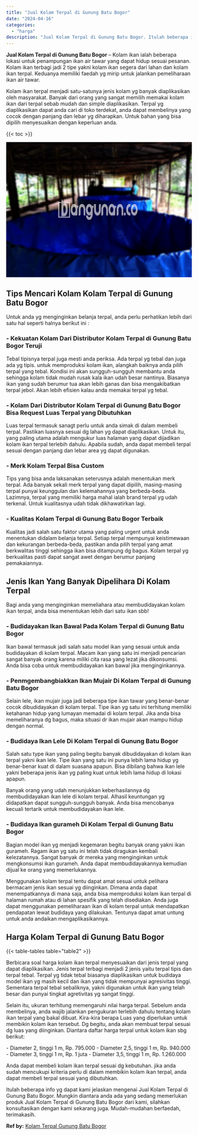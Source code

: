 ```yaml
---
title: "Jual Kolam Terpal di Gunung Batu Bogor"
date: "2024-04-16"
categories: 
  - "harga"
description: "Jual Kolam Terpal di Gunung Batu Bogor. Itulah beberapa info yg dapat kami jelaskan mengenai Jual Kolam Terpal di Gunung Batu Bogor. Mungkin diantara anda ad..."
---
```


**Jual Kolam Terpal di Gunung Batu Bogor** – Kolam ikan ialah beberapa lokasi untuk penampungan ikan air tawar yang dapat hidup sesuai pesanan. Kolam ikan terbagi jadi 2 tipe yakni kolam ikan segera dari lahan dan kolam ikan terpal. Keduanya memiliki faedah yg mirip untuk jalankan pemeliharaan ikan air tawar.

Kolam ikan terpal menjadi satu-satunya jenis kolam yg banyak diaplikasikan oleh masyarakat. Banyak dari orang yang sangat memilih memakai kolam ikan dari terpal sebab mudah dan simple diaplikasikan. Terpal yg diaplikasikan dapat anda cari di toko terdekat, anda dapat membelinya yang cocok dengan panjang dan lebar yg diharapkan. Untuk bahan yang bisa dipilih menyesuaikan dengan keperluan anda.

{{< toc >}}

![Jual Kolam Terpal di Gunung Batu Bogor](/images/jual-kolam-terpal-62.png)

## Tips Mencari Kolam Kolam Terpal di Gunung Batu Bogor

Untuk anda yg menginginkan belanja terpal, anda perlu perhatikan lebih dari satu hal seperti halnya berikut ini :

### \- Kekuatan Kolam Dari Distributor Kolam Terpal di Gunung Batu Bogor Teruji

Tebal tipisnya terpal juga mesti anda periksa. Ada terpal yg tebal dan juga ada yg tipis. untuk memproduksi kolam ikan, alangkah baiknya anda pilih terpal yang tebal. Kondisi ini akan sungguh-sungguh membantu anda sehingga kolam tidak mudah rusak kala ikan udah besar nantinya. Biasanya ikan yang sudah berumur tua akan lebih ganas dan bisa mengakibatkan terpal jebol. Akan lebih efisien kalau anda memakai terpal yg tebal.

### \- Kolam Dari Distributor Kolam Terpal di Gunung Batu Bogor Bisa Request Luas Terpal yang Dibutuhkan

Luas terpal termasuk sanagt perlu untuk anda simak di dalam membeli terpal. Pastikan luasnya sesuai dg lahan yg dapat diaplikasikan. Untuk itu, yang paling utama adalah mengukur luas halaman yang dapat dijadikan kolam ikan terpal terlebih dahulu. Apabila sudah, anda dapat membeli terpal sesuai dengan panjang dan lebar area yg dapat digunakan.

### \- Merk Kolam Terpal Bisa Custom

Tips yang bisa anda laksanakan seterusnya adalah menentukan merk terpal. Ada banyak sekali merk terpal yang dapat dipilih, masing-masing terpal punyai keunggulan dan kelemahannya yang berbeda-beda. Lazimnya, terpal yang memiliki harga mahal ialah brand terpal yg udah terkenal. Untuk kualitasnya udah tidak dikhawatirkan lagi.

### \- Kualitas Kolam Terpal di Gunung Batu Bogor Terbaik

Kualitas jadi salah satu faktor utama yang paling urgent untuk anda menentukan didalam belanja terpal. Setiap terpal mempunyai keistimewaan dan kekurangan berbeda-beda, pastikan anda pilih terpal yang amat berkwalitas tinggi sehingga ikan bisa ditampung dg bagus. Kolam terpal yg berkualitas pasti dapat sangat awet dengan berumur panjang pemakaiannya.

## Jenis Ikan Yang Banyak Dipelihara Di Kolam Terpal

Bagi anda yang menginginkan memeliahara atau membudidayakan kolam ikan terpal, anda bisa menentukan lebih dari satu ikan sbb!

### \- Budidayakan Ikan Bawal Pada Kolam Terpal di Gunung Batu Bogor

Ikan bawal termasuk jadi salah satu model ikan yang sesuai untuk anda budidayakan di kolam terpal. Macam ikan yang satu ini menjadi pencarian sangat banyak orang karena miliki cita rasa yang lezat jika dikonsumsi. Anda bisa coba untuk membudidayakan kan bawal jika menginginkannya.

### \- Penmgembangbiakkan Ikan Mujair Di Kolam Terpal di Gunung Batu Bogor

Selain lele, ikan mujair juga jadi beberapa tipe ikan tawar yang benar-benar cocok dibudidayakan di kolam terpal. Tipe ikan yg satu ini terhitung memiliki ketahanan hidup yang lumayan memadai di kolam terpal. Jika anda bisa memeliharanya dg bagus, maka situasi dr ikan mujair akan mampu hidup dengan normal.

### \- Budidaya Ikan Lele Di Kolam Terpal di Gunung Batu Bogor

Salah satu type ikan yang paling begitu banyak dibudidayakan di kolam ikan terpal yakni ikan lele. Tipe ikan yang satu ini punya lebih lama hidup yg benar-benar kuat di dalam suasana apapun. Bisa dibilang bahwa ikan lele yakni beberapa jenis ikan yg paling kuat untuk lebih lama hidup di lokasi apapun.

Banyak orang yang udah menunjukkan keberhasilannya dg membudidayakan ikan lele di kolam terpal. Alhasil keuntungan yg didapatkan dapat sungguh-sungguh banyak. Anda bisa mencobanya kecuali tertarik untuk membudidayakan ikan lele.

### \- Budidaya Ikan gurameh Di Kolam Terpal di Gunung Batu Bogor

Bagian model ikan yg menjadi kegemaran begitu banyak orang yakni ikan gurameh. Ragam ikan yg satu ini telah tidak diragukan kembali kelezatannya. Sangat banyak dr mereka yang menginginkan untuk mengkonsumsi ikan gurameh. Anda dapat membudidayakannya kemudian dijual ke orang yang memerlukannya.

Menggunakan kolam terpal tentu dapat amat sesuai untuk pelihara bermacam jenis ikan sesuai yg diinginkan. Dimana anda dapat menempatkannya di mana saja, anda bisa memproduksi kolam ikan terpal di halaman rumah atau di lahan spesifik yang telah disediakan. Anda juga dapat menggunakan pemeliharaan ikan di kolam terpal untuk mendapatkan pendapatan lewat budidaya yang dilakukan. Tentunya dapat amat untung untuk anda andaikan mengaplikasikannya.

## Harga Kolam Terpal di Gunung Batu Bogor

{{< table-tables table="table2" >}}

Berbicara soal harga kolam ikan terpal menyesuaikan dari jenis terpal yang dapat diaplikasikan. Jenis terpal terbagi menjadi 2 jenis yaitu terpal tipis dan terpal tebal. Terpal yg tidak tebal biasanya diaplikasikan untuk budidaya model ikan yg masih kecil dan ikan yang tidak mempunyai agresivitas tinggi. Sementara terpal tebal sebaliknya, yakni digunakan untuk ikan yang telah besar dan punyai tingkat agretivitas yg sangat tinggi.

Selain itu, ukuran terhitung memengaruhi nilai harga terpal. Sebelum anda membelinya, anda wajib jalankan pengukuran terlebih dahulu tentang kolam ikan terpal yang bakal dibuat. Kira-kira berapa Luas yang diperlukan untuk membikin kolam ikan tersebut. Dg begitu, anda akan membuat terpal sesuai dg luas yang diinginkan. Diantara daftar harga terpal untuk kolam ikan sbg berikut:

\- Diameter 2, tinggi 1 m, Rp. 795.000 - Diameter 2,5, tinggi 1 m, Rp. 940.000 - Diameter 3, tinggi 1 m, Rp. 1 juta - Diameter 3,5, tinggi 1 m, Rp. 1.260.000

Anda dapat membeli kolam ikan terpal sesuai dg kebutuhan. jika anda sudah mencukupi kriteria perlu di dalam membikin kolam ikan terpal, anda dapat membeli terpal sesuai yang dibutuhkan.

Itulah beberapa info yg dapat kami jelaskan mengenai Jual Kolam Terpal di Gunung Batu Bogor. Mungkin diantara anda ada yang sedang memerlukan produk Jual Kolam Terpal di Gunung Batu Bogor dari kami, silahkan konsultasikan dengan kami sekarang juga. Mudah-mudahan berfaedah, terimakasih.

**Ref by:** [Kolam Terpal Gunung Batu Bogor](https://id.wikipedia.org/wiki/Kolam)

